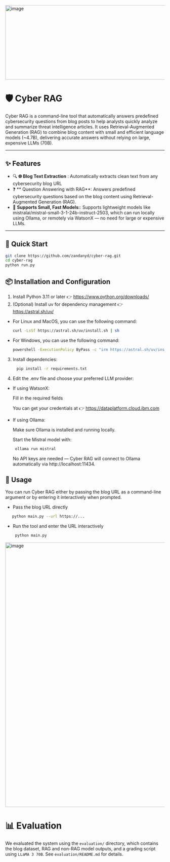 <img width="680" height="235" alt="image" src="https://github.com/user-attachments/assets/fc0825da-9e5c-4848-acd9-ba6012fe0766" />

# 🛡️ Cyber RAG

Cyber RAG is a command-line tool that automatically answers predefined cybersecurity questions from blog posts to help analysts quickly analyze and summarize threat intelligence articles.
It uses Retrieval-Augmented Generation (RAG) to combine blog content with small and efficient language models (~4.7B), delivering accurate answers without relying on large, expensive LLMs (70B).

---

## ✨ Features

- 🔍 **🌐 Blog Text Extraction** : Automatically extracts clean text from any cybersecurity blog URL
- ❓ ** Question Answering with RAG**: Answers predefined cybersecurity questions based on the blog content using Retrieval-Augmented Generation (RAG).
- 💬 **Supports Small, Fast Models:**: Supports lightweight models like mistralai/mistral-small-3-1-24b-instruct-2503, which can run locally using Ollama, or remotely via WatsonX — no need for large or expensive LLMs.
---
## 🚀 Quick Start

```bash
git clone https://github.com/zandanyd/cyber-rag.git
cd cyber-rag
python run.py
```

## 📦 Installation and Configuration
1. Install Python 3.11 or later  👉 https://www.python.org/downloads/
2. (Optional) Install uv for dependency management 👉 https://astral.sh/uv/
  - For Linux and MacOS, you can use the following command:
      ```bash
      curl -LsSf https://astral.sh/uv/install.sh | sh
      ```
   - For Windows, you can use the following command:
      ```bash
      powershell -ExecutionPolicy ByPass -c "irm https://astral.sh/uv/install.ps1 | iex"
      ```
3. Install dependencies:
 ```bash
      pip install -r requirements.txt
 ```
4. Edit the .env file and choose your preferred LLM provider:
  - If using WatsonX:

     Fill in the required fields
    
    You can get your credentials at 👉 https://dataplatform.cloud.ibm.com
    
  - If using Ollama:

     Make sure Ollama is installed and running locally.
    
    Start the Mistral model with:
     ```bash
      ollama run mistral
      ```
    No API keys are needed — Cyber RAG will connect to Ollama automatically via http://localhost:11434.

## 📝 Usage
You can run Cyber RAG either by passing the blog URL as a command-line argument or by entering it interactively when prompted.
  - Pass the blog URL directly
   ```bash
      python main.py --url https://...
   ```
  - Run the tool and enter the URL interactively
     ```bash
      python main.py
      ```

<img width="1796" height="835" alt="image" src="https://github.com/user-attachments/assets/61c137f8-f184-4126-9f29-37153cfc6153" />

# 📊 Evaluation

We evaluated the system using the `evaluation/` directory, which contains the blog dataset, RAG and non-RAG model outputs, and a grading script using `LLaMA 3 70B`. See `evaluation/README.md` for details.



